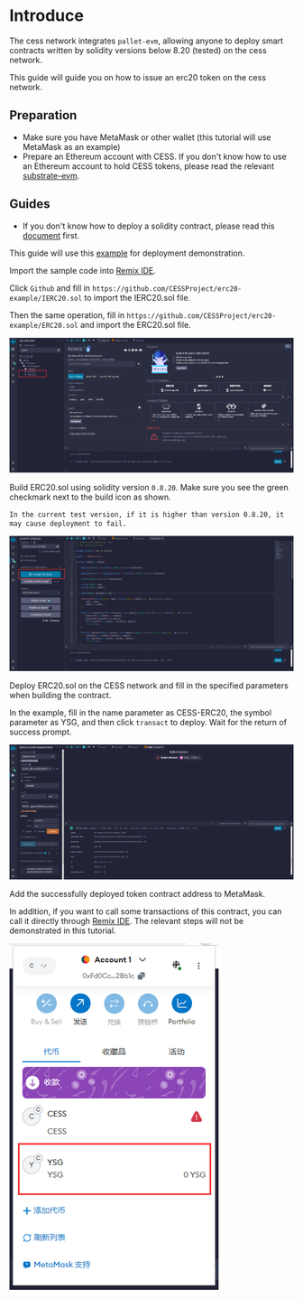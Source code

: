 # Introduce
The cess network integrates `pallet-evm`, allowing anyone to deploy smart contracts written by solidity versions below 8.20 (tested) on the cess network.

This guide will guide you on how to issue an erc20 token on the cess network.

## Preparation
- Make sure you have MetaMask or other wallet (this tutorial will use MetaMask as an example)
- Prepare an Ethereum account with CESS. If you don't know how to use an Ethereum account to hold CESS tokens, please read the relevant [substrate-evm](./substrate-evm.md).

## Guides

- If you don't know how to deploy a solidity contract, please read this [document](../tutorials/deploy-sc-solidity.md) first.  

This guide will use this [example](https://github.com/CESSProject/erc20-example) for deployment demonstration.

Import the sample code into [Remix IDE](https://remix.ethereum.org/).

Click `Github` and fill in `https://github.com/CESSProject/erc20-example/IERC20.sol` to import the IERC20.sol file. 

Then the same operation, fill in `https://github.com/CESSProject/erc20-example/ERC20.sol` and import the ERC20.sol file.

![Import File](../../assets/developer/guides/issue-erc20/p2.png)

Build ERC20.sol using solidity version `0.8.20`. Make sure you see the green checkmark next to the build icon as shown.

    In the current test version, if it is higher than version 0.8.20, it may cause deployment to fail.

![Build](../../assets/developer/guides/issue-erc20/p3.png)

Deploy ERC20.sol on the CESS network and fill in the specified parameters when building the contract. 

In the example, fill in the name parameter as CESS-ERC20, the symbol parameter as YSG, and then click `transact` to deploy. Wait for the return of success prompt.

![Deploy](../../assets/developer/guides/issue-erc20/p4.png)

Add the successfully deployed token contract address to MetaMask. 

In addition, if you want to call some transactions of this contract, you can call it directly through [Remix IDE](https://remix.ethereum.org/). The relevant steps will not be demonstrated in this tutorial.

![Add Token](../../assets/developer/guides/issue-erc20/p5.png)



